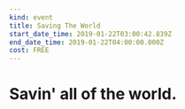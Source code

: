 ```yaml
---
kind: event
title: Saving The World
start_date_time: 2019-01-22T03:00:42.839Z
end_date_time: 2019-01-22T04:00:00.000Z
cost: FREE
---
```

# Savin' all of the world.
